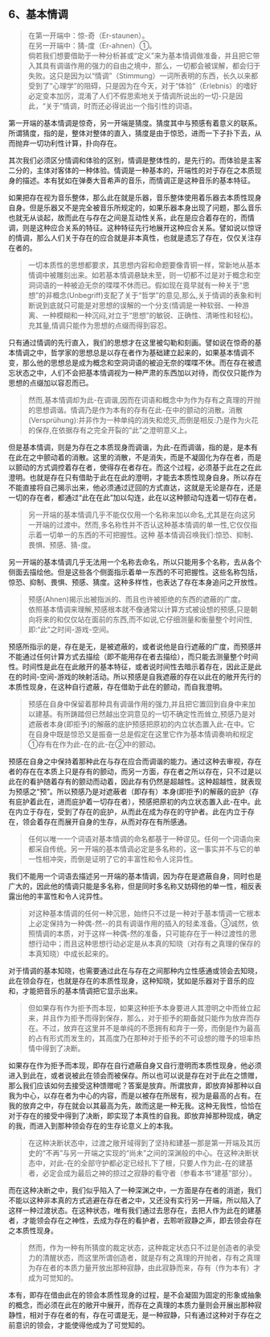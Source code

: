 <h2>6、基本情调</h2><blockquote data-pid="1Whff0RV">在第一开端中：惊-奇（Er-staunen）。<br>在另一开端中：猜-度（Er-ahnen）①。<br>倘若我们想要借助于一种分析甚或“定义”来为基本情调做准备，并且把它带入其具有调谐作用的强力的自由之境中，那么，一切都会被误解，都会归于失败。这只是因为以“情调”（Stimmung）一词所表明的东西，长久以来都受到了“心理学”的阻碍，只是因为在今天，对于“体验”（Erlebnis）的嗜好必定变本加厉，混淆了人们不假思索地关于情调所说出的一切-只是因此，“关于”情调，时而还必得说出一个指引性的词语。</blockquote><p data-pid="zf3BKQTP">第一开端的基本情调是惊奇，另一开端是猜度。猜度其中与预感有着意义的联系。所谓猜度，指的是，整体对整体的直入，猜度是由于惊恐，进而一下子扑下去，从而抛弃一切功利性计算，扑向存在。</p><p data-pid="VPv-VP9Z">其次我们必须区分情调和体验的区别，情调是整体性的，是先行的。而体验是主客二分的，主体对客体的一种体验。情调是一种基本的，开端性的对于存在之本质现身的描述。本有犹如在弹奏大音希声的音乐，而情调正是这种音乐的基本特征。</p><p data-pid="AWs50cN7">如果把存在视为音乐整体，那么此在就是乐器，音乐整体使用着乐器去本质性现身自身。但是乐器又不是完全被音乐所规定的，如果乐器本身出现了问题，那么音乐也就无从谈起，故而此在与存在之间是互动性关系，此在是应合着存在的，而情调，则是这种应合关系的特征。这种特征先行地展开这种应合关系。譬如说以惊讶的情调，那么人们关于存在的应合就是非本真性，也就是遗忘了存在，仅仅关注存在者的。</p><blockquote data-pid="CjY44xUA">一切本质性的思想都要求，其思想内容和命题要像青铜一样，常新地从基本情调中被雕刻出来。如若基本情调悬缺未至，则一切都不过是对于概念和空洞词语的一种被迫无奈的喋喋不休而已。假如现在竟早就有一种关于“思想”的非概念(Unbegriff)支配了关于“哲学”的意见,那么,关于情调的表象和判断说到底就只可能是对思想的误解的一个分支(情调是一种软弱、一种游离、一种模糊和一种沉闷,对立于“思想”的敏锐、正确性、清晰性和轻松)。充其量,情调只能作为思想的点缀而得到容忍。</blockquote><p data-pid="MllNshu7">只有通过情调的先行直入，我们的思想才在这里被勾勒和刻画。譬如说在惊奇的基本情调之中，哲学家的思想总是以存在者作为基础建立起来的，如果基本情调不变，那么他的思想总是成为概念和空洞词语的被迫无奈的喋喋不休。而在存在被遗忘状态之中，人们不会把基本情调视为一种严肃的东西加以对待，而仅仅只能作为思想的点缀加以容忍而已。</p><blockquote data-pid="rjdgQYb-">然而,基本情调却为此-在调谐,因而在词语和概念中为作为存有之真理的开抛的思想调谐。情调乃是作为本有的存有在此-在中的颤动的消散。消散(Versprühung):并非作为一种单纯的消失和熄灭,而倒是相反:乃是作为火花的保存,在依据存有之完全开裂的“此”之澄明意义上。</blockquote><p data-pid="oeMo4PyA">但是基本情调，则是为存在之本质现身而调谐，为此-在而调谐，指的是，是本有在此在之中颤动着的消散。这里的消散，不是消失，而是不凝固化为存在者，而是以颤动的方式调控着存在者，使得存在者存在。而这个过程，必须基于此在之在此澄明。也就是存在只有借助于此在在此的澄明，才能去本质性现身自身。所以存在不能直接将自己揭示出来，他必须通过迂回的方式直达，这就是无论是存在，还是一切的存在者，都通过“此在在此”加以勾连，此在以这种颤动勾连着一切存在者。</p><blockquote data-pid="n_SiJcSZ">另一开端的基本情调几乎不能仅仅用一个名称来加以命名,尤其是在向这另一开端的过渡中。然而,多名称性并不否认这种基本情调的单一性,它仅仅指示着一切单一的东西的不可把握性。这种 基本情调召唤我们:惊恐、抑制、畏惧、预感、猜-度。</blockquote><p data-pid="FyZDs8ca">另一开端的基本情调几乎无法用一个名称去命名，所以只能用多个名称，去从各个侧面去描绘他。但是这些各个侧面指示着单一东西的不可把握性。这些名称包括，惊恐、抑制、畏惧、预感、猜度。这种多样性，也表达了存在本身追问之开放性。</p><blockquote data-pid="tA3kXvjZ">预感(Ahnen)揭示出被指派的、而且也许被拒绝的东西的遮蔽的广度。<br>依照基本情调来理解,预感根本就不像通常以计算方式被设想的预感,只是朝向将来的和仅仅站在面前的东西,而不如说,它仔细测量和衡量整个时间性,即:“此”之时间-游戏-空间。</blockquote><p data-pid="rdJUHYX1">预感所指示的是，存在是无，是被遮蔽的，或者说他是自行遮蔽的广度，而预感并不能通过任何计算方式去描绘（即不能用存在者去描绘），而只能去测量整个时间性。时间性是此在在此敞开的基本特征，或者说时间性去暗示着存在，因此正是此在的时间-空间-游戏的映射活动。所以预感是自我遮蔽的存在以此在的敞开先行的本质性现身，在这种自行遮蔽，存在借助于此在的颤动，而自我澄明。</p><blockquote data-pid="Rxdz1mHL">预感在自身中保留着那种具有调谐作用的强力,并且把它置回到自身中来加以建基。有所踌踏但已然越出空洞意见的一切不确定性而耸立,预感乃是对遮蔽者本身(即拒予)的解蔽的底护预感把原初的内立状态置入此-在中。它在自身中既是惊恐又是振奋一总是假定在这里它作为基本情调奏响和规定①存有在作为此-在的此-在②中的颤动。</blockquote><p data-pid="J-1duK2f">预感在自身之中保持着那种此在与存在应合而调谐的能力。通过这种去审视，存在者的存在在本质上只是存有的颤动，而另一方面，存在者之所以存在，只不过是以此在的看护随着存有的颤动而动着，因此存有仍然是超越性。这种超越性，就表现为预感之“预”。所以预感乃是对遮蔽者（即存有）本身(即拒予)的解蔽的庇护（存有庇护着此在，进而庇护着一切存在者），预感把原初的内立状态置入此-在中。此在内立于存在，受到了存在的庇护，从而此在成为存在的守护者。此在内立于存在，领会着存在而展开自身的生存，从而对存在有所感通。</p><blockquote data-pid="ETUnL09G">任何以唯一一个词语对基本情调的命名都基于一种谬见。任何一个词语向来都采自传统。另一开端的基本情调必定是多名称的，这一事实并不与它的单一性相冲突，而倒是证明了它的丰富性和令人诧异性。</blockquote><p data-pid="ugv986He">我们不能用一个词语去描述另一开端的基本情调，因为存在是遮蔽自身，同时也是广大的，因此他的情调只能是多名称，但是同时多名称又妨碍他的单一性，相反表露出他的丰富性和令人诧异性。</p><blockquote data-pid="wBhRXUw5">对这种基本情调的任何一种沉思，始终只不过是一种对于基本情调一它根本上必定保持为一种偶-然--的具有调谐作用的插入的轻柔准备。③诚然，依照情调的本质，对于这样一种偶-然的准备，只可能存在于一种过渡性的思想行动中；而且这种思想行动必定是从本真的知晓（对存有之真理的保存的本真知晓）中成长起来的。</blockquote><p data-pid="f-sxdYha">对于情调的基本知晓，也需要通过此在与存在之间那种内立性感通或领会去知晓，此在领会存在，也就是存在的本质性现身，这种知晓，犹如是乐器对于音乐的应和，才能把音乐的基本情调把它显示出来。</p><blockquote data-pid="KwtkOAYJ">但如果存有作为拒予而本现，如果这种拒予本身要进人其澄明之中而耸立起来，并且作为拒予而得到保存，那么，对于拒予的期备就只能作为放弃而存在。不过，放弃在这里并不是单纯的不愿拥有和弃于一旁，而倒是作为最高的占有形式而发生的，其高度乃在那种对于拒予的不可设想的赠予的坦率热情中得到了决断。</blockquote><p data-pid="N8-L3v6B">如果存在作为拒予而本现，即存在自行遮蔽自身又自行澄明而本质性现身，他必须进入到此在，或者说被此在领会而被保存。所以也可以说是存在对于此在之馈赠，那么我们应该如何去接受这种馈赠呢？答案是放弃。所谓放弃，即放弃掉那种以自我为中心，以存在者为中心的内容，而是以被存在所居有，视为是最高的占有。在我的放弃之中，存在就会以其最高为先，故而这是一种无我。这种无我性，恰恰在对于存在的接受中得到了决断，即实现了本真性的自我。即放弃掉那种现成，确定的我，而进入到那种领会存在的生存论意义上的本我。</p><blockquote data-pid="Zw_ZHO1e">在这种决断状态中，过渡之敞开域得到了坚持和建基一那是第一开端及其历史的“不再”与另一开端之实现的“尚未”之间的深渊般的中心。在这种决断状态中，对此-在的全部守护都必定已经扎下了根，只要人作为此-在的建基者，必定会成为最后之神的掠过之寂静的看守者（参看本书“建基”部分）。</blockquote><p data-pid="tEF6BJZC">而在这种决断之中，我们似乎陷入了一种深渊之中，一方面是存在者的消逝，我们不能以这种非本真的方式逃避在存在者之中，又还没有实行另一开端，所以陷入了这样一种过渡状态。在这种状态，唯有我们通过去思存在，去把人作为此在的建基者，才能领会存在之神性，去成为存在的看护者，去聆听寂静之声，即去领会存在之本质性现身。</p><blockquote data-pid="oxDfr1Go">然而，作为一种有所猜度的裁定状态，这种裁定状态只不过是创造者的承受力的清醒状态，而这里所谓创造者，就是存有之真理的开抛者，存有之真理为存在者的本质力量开放出那种寂静，由此寂静而来，存有（作为本有）才成为可觉知的。</blockquote><p data-pid="LEffn2DU">本有，即存在借由此在的领会本质性现身的过程，是不会凝固为固定的形象或抽象的概念，而必须在此在的敞开中展开，而存在之真理的本质力量则会开展出那种寂静性，相对于存在者的有，存在可谓是无，是一种寂静，只有通过这种对于存在之前意识的领会，才能使得他成为了可觉知的。</p><p></p>